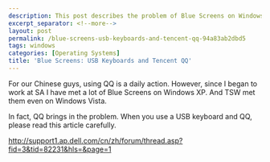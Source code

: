 ```yaml
---
description: This post describes the problem of Blue Screens on Windows XP and Vista.
excerpt_separator: <!--more-->
layout: post
permalink: /blue-screens-usb-keyboards-and-tencent-qq-94a83ab2dbd5
tags: windows
categories: [Operating Systems]
title: 'Blue Screens: USB Keyboards and Tencent QQ'
---
```

For our Chinese guys, using QQ is a daily action. However, since I began to work at SA I have met a lot of Blue Screens on Windows XP. And TSW met them even on Windows Vista.

In fact, QQ brings in the problem. When you use a USB keyboard and QQ, please read this article carefully.

http://support1.ap.dell.com/cn/zh/forum/thread.asp?fid=3&tid=82231&hls=&page=1
<!--more-->
